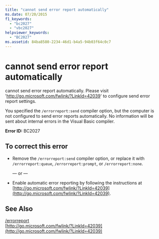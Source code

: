 ```yaml
---
title: "cannot send error report automatically"
ms.date: 07/20/2015
f1_keywords: 
  - "bc2027"
  - "vbc2027"
helpviewer_keywords: 
  - "BC2027"
ms.assetid: 84ba8580-2234-46d1-b4a5-94b03f64c0c7
---
```

# cannot send error report automatically
cannot send error report automatically. Please visit 'http://go.microsoft.com/fwlink/?LinkId=42039' to configure send error report settings.  
  
 You specified the `/errorreport:send` compiler option, but the computer is not configured to send error reports automatically. No information will be sent about internal errors in the Visual Basic compiler.  
  
 **Error ID:** BC2027  
  
## To correct this error  
  
-   Remove the `/errorreport:send` compiler option, or replace it with `/errorreport:queue`, `/errorreport:prompt`, or `/errorreport:none`.  
  
     — or —  
  
-   Enable automatic error reporting by following the instructions at [http://go.microsoft.com/fwlink/?LinkId=42039](http://go.microsoft.com/fwlink/?LinkId=42039).  
  
## See Also  
 [/errorreport](../../visual-basic/reference/command-line-compiler/errorreport.md)  
 [http://go.microsoft.com/fwlink/?LinkId=42039](http://go.microsoft.com/fwlink/?LinkId=42039)
